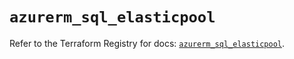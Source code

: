 # `azurerm_sql_elasticpool`

Refer to the Terraform Registry for docs: [`azurerm_sql_elasticpool`](https://registry.terraform.io/providers/hashicorp/azurerm/3.89.0/docs/resources/sql_elasticpool).
